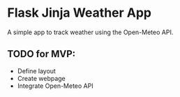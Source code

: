 # Flask Jinja Weather App
A simple app to track weather using the Open-Meteo API.

## TODO for MVP:
- Define layout
- Create webpage
- Integrate Open-Meteo API
